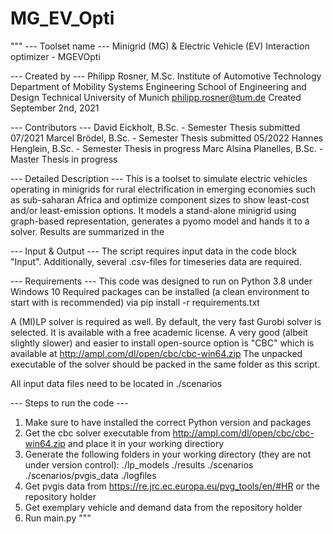 # MG_EV_Opti

"""
--- Toolset name ---
Minigrid (MG) & Electric Vehicle (EV) Interaction optimizer - MGEVOpti

--- Created by ---
Philipp Rosner, M.Sc.
Institute of Automotive Technology
Department of Mobility Systems Engineering
School of Engineering and Design
Technical University of Munich
philipp.rosner@tum.de
Created September 2nd, 2021

--- Contributors ---
David Eickholt, B.Sc. - Semester Thesis submitted 07/2021
Marcel Brödel, B.Sc. - Semester Thesis submitted 05/2022
Hannes Henglein, B.Sc. - Semester Thesis in progress
Marc Alsina Planelles, B.Sc. - Master Thesís in progress


--- Detailed Description ---
This is a toolset to simulate electric vehicles operating in minigrids for rural electrification in emerging economies such as sub-saharan
Africa and optimize component sizes to show least-cost and/or least-emission options. It models a stand-alone minigrid using graph-based
representation, generates a pyomo model and hands it to a solver. Results are summarized in the 

--- Input & Output ---
The script requires input data in the code block "Input". 
Additionally, several .csv-files for timeseries data are required.

--- Requirements ---
This code was designed to run on Python 3.8 under Windows 10 
Required packages can be installed (a clean environment to start with is recommended) via 
	pip install -r requirements.txt

A (MI)LP solver is required as well. By default, the very fast Gurobi solver is selected. It is available with a free academic license.
A very good (albeit slightly slower) and easier to install open-source option is "CBC" which is available at
    http://ampl.com/dl/open/cbc/cbc-win64.zip
The unpacked executable of the solver should be packed in the same folder as this script.

All input data files need to be located in ./scenarios

--- Steps to run the code ---
1.	Make sure to have installed the correct Python version and packages
2.	Get the cbc solver executable from http://ampl.com/dl/open/cbc/cbc-win64.zip and place it in your working directiory
3.	Generate the following folders in your working directory (they are not under version control):
		./lp_models
		./results
		./scenarios
		./scenarios/pvgis_data
		./logfiles
4.	Get pvgis data from https://re.jrc.ec.europa.eu/pvg_tools/en/#HR or the repository holder
5.	Get exemplary vehicle and demand data from the repository holder
6.	Run main.py	
"""